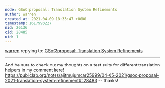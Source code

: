 ```yaml
---
node: GSoC!proposal: Translation System Refinements
author: warren
created_at: 2021-04-09 18:33:47 +0000
timestamp: 1617993227
nid: 26136
cid: 28485
uid: 1
---
```




[warren](../profile/warren) replying to: [GSoC!proposal: Translation System Refinements](../notes/YogeshSharma01/04-04-2021/gsoc-proposal)

----
And be sure to check out my thoughts on a test suite for different translation helpers in my comment here! https://publiclab.org/notes/ajitmujumdar25999/04-05-2021/gsoc-proposal-2021-translation-system-refinement#c28483 -- thanks!